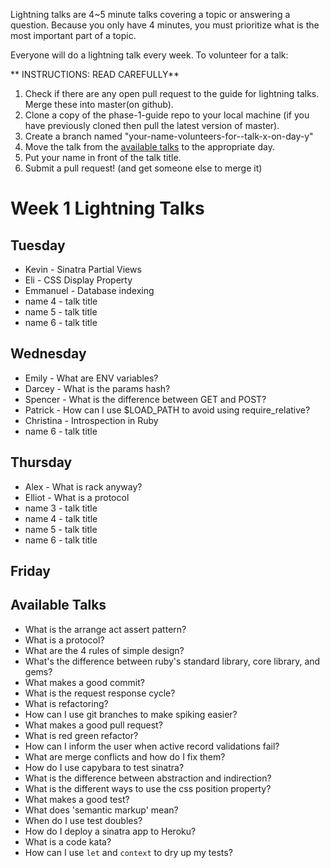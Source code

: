 Lightning talks are 4~5 minute talks covering a topic or answering a question.
Because you only have 4 minutes, you must prioritize what is the most important
part of a topic.

Everyone will do a lightning talk every week. To volunteer for a talk:

** INSTRUCTIONS: READ CAREFULLY**
1. Check if there are any open pull request to the guide for lightning talks.  Merge these into master(on github).
2. Clone a copy of the phase-1-guide repo to your local machine (if you have previously cloned then pull the latest version of master).
3. Create a branch named "your-name-volunteers-for--talk-x-on-day-y"
4. Move the talk from the [available talks](#availabl-talks) to the appropriate
   day.
5. Put your name in front of the talk title.
6. Submit a pull request!  (and get someone else to merge it)


# Week 1 Lightning Talks

## Tuesday
* Kevin - Sinatra Partial Views
* Eli - CSS Display Property
* Emmanuel - Database indexing
* name 4 - talk title
* name 5 - talk title
* name 6 - talk title

## Wednesday
* Emily - What are ENV variables?
* Darcey -  What is the params hash?
* Spencer - What is the difference between GET and POST?
* Patrick - How can I use $LOAD\_PATH to avoid using require\_relative?
* Christina - Introspection in Ruby
* name 6 - talk title

## Thursday
* Alex - What is rack anyway?
* Elliot - What is a protocol
* name 3 - talk title
* name 4 - talk title
* name 5 - talk title
* name 6 - talk title


## Friday

## Available Talks
* What is the  arrange act assert pattern?
* What is a protocol?
* What are the 4 rules of simple design?
* What's the difference between ruby's standard library, core library, and gems?
* What makes a good commit?
* What is the request response cycle?
* What is refactoring?
* How can I use git branches to make spiking easier?
* What makes a good pull request?
* What is red green refactor?
* How can I inform the user when active record validations fail?
* What are merge conflicts and how do I fix them?
* How do I use capybara to test sinatra?
* What is the difference between abstraction and indirection?
* What is the different ways to use the css position property?
* What makes a good test?
* What does 'semantic markup' mean?
* When do I use test doubles?
* How do I deploy a sinatra app to Heroku?
* What is a code kata?
* How can I use `let` and `context` to dry up my tests?
